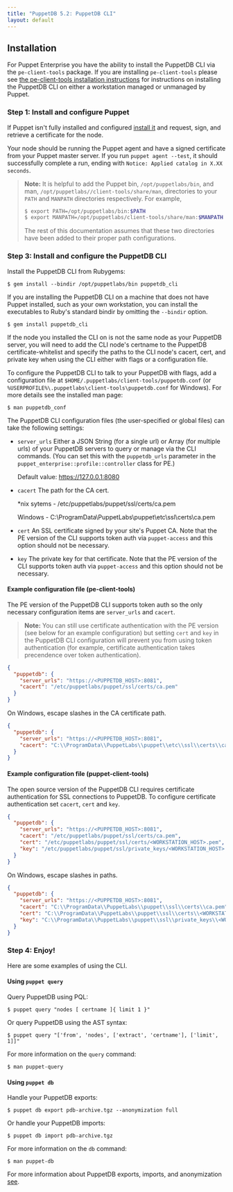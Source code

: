 ```yaml
---
title: "PuppetDB 5.2: PuppetDB CLI"
layout: default
---
```


[installpuppet]: {{puppet}}/install_pre.html
[repos]: {{puppet}}/puppet_platform.html
[export]: ./anonymization.html
[installpeclienttools]: {{pe}}/install_pe_client_tools.html

## Installation

For Puppet Enterprise you have the ability to install the PuppetDB CLI via the
`pe-client-tools` package. If you are installing `pe-client-tools` please see
[the pe-client-tools installation instructions][installpeclienttools] for
instructions on installing the PuppetDB CLI on either a workstation managed or
unmanaged by Puppet.

### Step 1: Install and configure Puppet

If Puppet isn't fully installed and configured [install it][installpuppet] and
request, sign, and retrieve a certificate for the node.

Your node should be running the Puppet agent and have a signed certificate from
your Puppet master server. If you run `puppet agent --test`, it should
successfully complete a run, ending with `Notice: Applied catalog in X.XX
seconds`.

> **Note:** It is helpful to add the Puppet bin, `/opt/puppetlabs/bin`, and man,
`/opt/puppetlabs//client-tools/share/man`, directories to your `PATH` and
`MANPATH` directories respectively. For example,
>
> ```bash
> $ export PATH=/opt/puppetlabs/bin:$PATH
> $ export MANPATH=/opt/puppetlabs/client-tools/share/man:$MANPATH
> ```
>
> The rest of this documentation assumes that these two directories have been
added to their proper path configurations.

### Step 3: Install and configure the PuppetDB CLI

Install the PuppetDB CLI from Rubygems:

    $ gem install --bindir /opt/puppetlabs/bin puppetdb_cli

If you are installing the PuppetDB CLI on a machine that does not have Puppet
installed, such as your own workstation, you can install the executables to Ruby's
standard bindir by omitting the `--bindir` option.

    $ gem install puppetdb_cli

If the node you installed the CLI on is not the same node as your PuppetDB
server, you will need to add the CLI node's certname to the PuppetDB
certificate-whitelist and specify the paths to the CLI node's cacert, cert, and
private key when using the CLI either with flags or a configuration file.

To configure the PuppetDB CLI to talk to your PuppetDB with flags, add a
configuration file at `$HOME/.puppetlabs/client-tools/puppetdb.conf` (or
`%USERPROFILE%\.puppetlabs\client-tools\puppetdb.conf` for Windows). For more
details see the installed man page:

    $ man puppetdb_conf

The PuppetDB CLI configuration files (the user-specified or global files) can
take the following settings:

- `server_urls` Either a JSON String (for a single url) or Array (for multiple
  urls) of your PuppetDB servers to query or manage via the CLI commands. (You
  can set this with the `puppetdb_urls` parameter in the
  `puppet_enterprise::profile::controller` class for PE.)

  Default value: https://127.0.0.1:8080

- `cacert` The path for the CA cert.

  *nix sytems - /etc/puppetlabs/puppet/ssl/certs/ca.pem

  Windows - C:\ProgramData\PuppetLabs\puppet\etc\ssl\certs\ca.pem

- `cert` An SSL certificate signed by your site's Puppet CA. Note that the PE
 version of the CLI supports token auth via `puppet-access` and this option
 should not be necessary.

- `key` The private key for that certificate. Note that the PE version of the
 CLI supports token auth via `puppet-access` and this option should not be
 necessary.

#### Example configuration file (pe-client-tools)

The PE version of the PuppetDB CLI supports token auth so the only
necessary configuration items are `server_urls` and `cacert`.

> **Note:** You can still use certificate authentication with the PE version (see
below for an example configuration) but setting `cert` and `key` in the PuppetDB
CLI configuration will prevent you from using token authentication (for example,
certificate authentication takes precendence over token authentication).

```json
{
  "puppetdb": {
    "server_urls": "https://<PUPPETDB_HOST>:8081",
    "cacert": "/etc/puppetlabs/puppet/ssl/certs/ca.pem"
  }
}
```

On Windows, escape slashes in the CA certificate path.

```json
{
  "puppetdb": {
    "server_urls": "https://<PUPPETDB_HOST>:8081",
    "cacert": "C:\\ProgramData\\PuppetLabs\\puppet\\etc\\ssl\\certs\\ca.pem"
  }
}
```

#### Example configuration file (puppet-client-tools)

The open source version of the PuppetDB CLI requires certificate authentication
for SSL connections to PuppetDB. To configure certificate authentication set
`cacert`, `cert` and `key`.

```json
{
  "puppetdb": {
    "server_urls": "https://<PUPPETDB_HOST>:8081",
    "cacert": "/etc/puppetlabs/puppet/ssl/certs/ca.pem",
    "cert": "/etc/puppetlabs/puppet/ssl/certs/<WORKSTATION_HOST>.pem",
    "key": "/etc/puppetlabs/puppet/ssl/private_keys/<WORKSTATION_HOST>.pem"
  }
}
```

On Windows, escape slashes in paths.

```json
{
  "puppetdb": {
    "server_urls": "https://<PUPPETDB_HOST>:8081",
    "cacert": "C:\\ProgramData\\PuppetLabs\\puppet\\ssl\\certs\\ca.pem",
    "cert": "C:\\ProgramData\\PuppetLabs\\puppet\\ssl\\certs\\<WORKSTATION_HOST>.pem",
    "key": "C:\\ProgramData\\PuppetLabs\\puppet\\ssl\\private_keys\\<WORKSTATION_HOST>.pem"
  }
}
```

### Step 4: Enjoy!

Here are some examples of using the CLI.

#### Using `puppet query`

Query PuppetDB using PQL:

    $ puppet query "nodes [ certname ]{ limit 1 }"

Or query PuppetDB using the AST syntax:

    $ puppet query "['from', 'nodes', ['extract', 'certname'], ['limit', 1]]"

For more information on the `query` command:

    $ man puppet-query

#### Using `puppet db`

Handle your PuppetDB exports:

    $ puppet db export pdb-archive.tgz --anonymization full

Or handle your PuppetDB imports:

    $ puppet db import pdb-archive.tgz

For more information on the `db` command:

    $ man puppet-db

For more information about PuppetDB exports, imports, and anonymization
[see][export].

